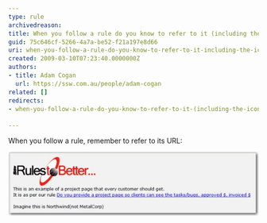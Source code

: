 ```yaml
---
type: rule
archivedreason: 
title: When you follow a rule do you know to refer to it (including the icon)?
guid: 75c646cf-5266-4a7a-be52-f21a197e8d66
uri: when-you-follow-a-rule-do-you-know-to-refer-to-it-including-the-icon
created: 2009-03-10T07:23:40.0000000Z
authors:
- title: Adam Cogan
  url: https://ssw.com.au/people/adam-cogan
related: []
redirects:
- when-you-follow-a-rule-do-you-know-to-refer-to-it-(including-the-icon)

---
```


When you follow a rule, remember to refer to its URL:

![Refer to the URL](RuleReferrence.jpg)
<!--endintro-->
